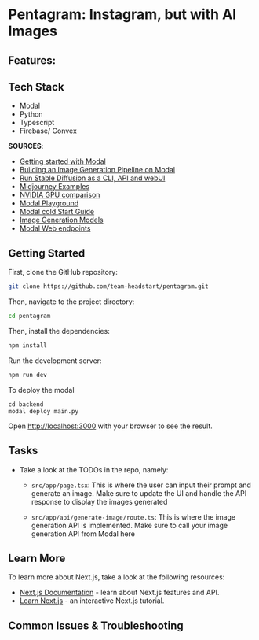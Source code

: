 # Pentagram: Instagram, but with AI Images

## Features:

## Tech Stack
* Modal
* Python
* Typescript
* Firebase/ Convex

**SOURCES**:

- [Getting started with Modal](https://modal.com/docs/examples/hello_world)
- [Building an Image Generation Pipeline on Modal](https://www.youtube.com/watch?v=sHSKArbiKmU)
- [Run Stable Diffusion as a CLI, API and webUI](https://modal.com/docs/examples/text_to_image)
- [Midjourney Examples](https://www.midjourney.com/explore?tab=top)
- [NVIDIA GPU comparison](https://www.digitalocean.com/community/tutorials/h100_vs_other_gpus_choosing_the_right_gpu_for_your_machine_learning_workload)
- [Modal Playground](https://modal.com/playground/get_started)
- [Modal cold Start Guide](https://modal.com/docs/guide/cold-start)
- [Image Generation Models](https://huggingface.co/models?pipeline_tag=text-to-image)
- [Modal Web endpoints](https://modal.com/docs/guide/webhooks)

## Getting Started

First, clone the GitHub repository:

```bash
git clone https://github.com/team-headstart/pentagram.git
```

Then, navigate to the project directory:

```bash
cd pentagram
```

Then, install the dependencies:

```bash
npm install
```

Run the development server:

```bash
npm run dev
```

To deploy the modal
```terminal
cd backend
modal deploy main.py
```

Open [http://localhost:3000](http://localhost:3000) with your browser to see the result.

## Tasks

- Take a look at the TODOs in the repo, namely:

  - `src/app/page.tsx`: This is where the user can input their prompt and generate an image. Make sure to update the UI and handle the API response to display the images generated

  - `src/app/api/generate-image/route.ts`: This is where the image generation API is implemented. Make sure to call your image generation API from Modal here

## Learn More

To learn more about Next.js, take a look at the following resources:

- [Next.js Documentation](https://nextjs.org/docs) - learn about Next.js features and API.
- [Learn Next.js](https://nextjs.org/learn) - an interactive Next.js tutorial.

## Common Issues & Troubleshooting
